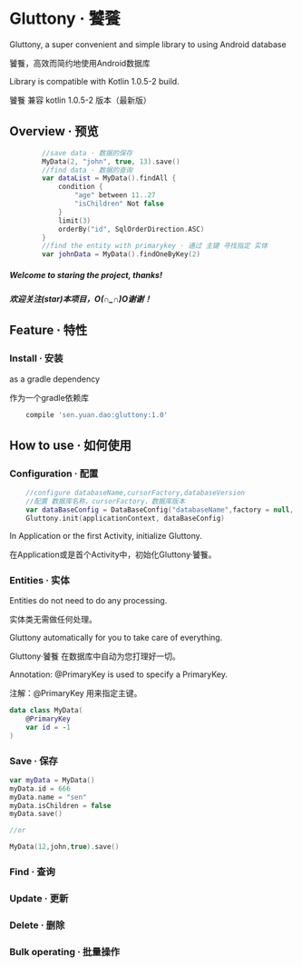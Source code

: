 # Gluttony · 饕餮
Gluttony, a super convenient and simple library to using Android database

饕餮，高效而简约地使用Android数据库

Library is compatible with Kotlin 1.0.5-2 build.

饕餮 兼容 kotlin 1.0.5-2 版本（最新版）

## Overview · 预览
```kotlin
        //save data · 数据的保存
        MyData(2, "john", true, 13).save()
        //find data · 数据的查询
        var dataList = MyData().findAll {
            condition {
                "age" between 11..27
                "isChildren" Not false
            }
            limit(3)
            orderBy("id", SqlOrderDirection.ASC)
        }
        //find the entity with primarykey · 通过 主键 寻找指定 实体
        var johnData = MyData().findOneByKey(2)
```

##### Welcome to staring the project, thanks!

##### 欢迎关注(star)本项目，O(∩_∩)O谢谢！

## Feature · 特性


### Install · 安装
as a gradle dependency

作为一个gradle依赖库

```groovy
    compile 'sen.yuan.dao:gluttony:1.0'
```
## How to use · 如何使用

### Configuration · 配置

```kotlin
    //configure databaseName,cursorFactory,databaseVersion 
    //配置 数据库名称，cursorFactory，数据库版本
    var dataBaseConfig = DataBaseConfig("databaseName",factory = null, 1)
    Gluttony.init(applicationContext, dataBaseConfig)
```
In Application or the first Activity, initialize Gluttony. 

在Application或是首个Activity中，初始化Gluttony·饕餮。

### Entities · 实体
Entities do not need to do any processing. 

实体类无需做任何处理。

Gluttony automatically for you to take care of everything. 

Gluttony·饕餮 在数据库中自动为您打理好一切。

Annotation: @PrimaryKey is used to specify a PrimaryKey.

注解：@PrimaryKey 用来指定主键。
```kotlin
data class MyData(
    @PrimaryKey
    var id = -1
)
```


### Save · 保存

```kotlin
var myData = MyData()
myData.id = 666
myData.name = "sen"
myData.isChildren = false
myData.save()

//or

MyData(12,john,true).save()
```


### Find · 查询



### Update · 更新



### Delete · 删除


### Bulk operating · 批量操作
